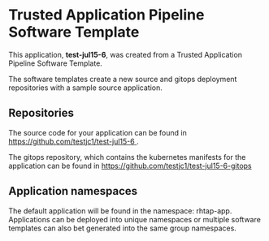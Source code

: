 # Trusted Application Pipeline Software Template

This application, **test-jul15-6**, was created from a Trusted Application Pipeline Software Template.

The software templates create a new source and gitops deployment repositories with a sample source application. 

## Repositories

The source code for your application can be found in [https://github.com/testjc1/test-jul15-6 ](https://github.com/testjc1/test-jul15-6 ).
 
The gitops repository, which contains the kubernetes manifests for the application can be found in 
[https://github.com/testjc1/test-jul15-6-gitops ](https://github.com/testjc1/test-jul15-6-gitops ) 

## Application namespaces 

The default application will be found in the namespace: rhtap-app. Applications can be deployed into unique namespaces or multiple software templates can also bet generated into the same group namespaces.  
